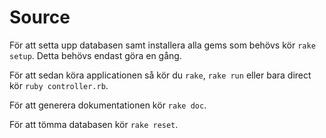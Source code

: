 # Source

För att setta upp databasen samt installera alla gems som behövs kör `rake setup`. Detta behövs endast göra en gång.

För att sedan köra applicationen så kör du `rake`, `rake run` eller bara direct kör `ruby controller.rb`.

För att generera dokumentationen kör `rake doc`.

För att tömma databasen kör `rake reset`.
